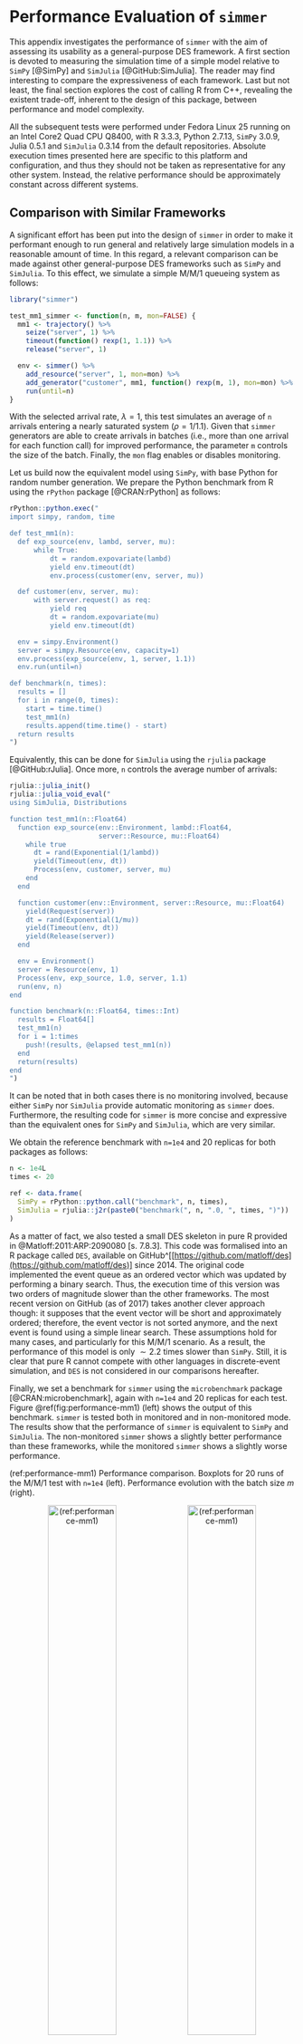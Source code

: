 
# Performance Evaluation of `simmer`

<span class="newthought">This appendix</span> investigates the performance of `simmer` with the aim of assessing its usability as a general-purpose DES framework. A first section is devoted to measuring the simulation time of a simple model relative to `SimPy` [@SimPy] and `SimJulia` [@GitHub:SimJulia]. The reader may find interesting to compare the expressiveness of each framework. Last but not least, the final section explores the cost of calling R from C++, revealing the existent trade-off, inherent to the design of this package, between performance and model complexity.

All the subsequent tests were performed under Fedora Linux 25 running on an Intel Core2 Quad CPU Q8400, with R 3.3.3, Python 2.7.13, `SimPy` 3.0.9, Julia 0.5.1 and `SimJulia` 0.3.14 from the default repositories. Absolute execution times presented here are specific to this platform and configuration, and thus they should not be taken as representative for any other system. Instead, the relative performance should be approximately constant across different systems.

## Comparison with Similar Frameworks

A significant effort has been put into the design of `simmer` in order to make it performant enough to run general and relatively large simulation models in a reasonable amount of time. In this regard, a relevant comparison can be made against other general-purpose DES frameworks such as `SimPy` and `SimJulia`. To this effect, we simulate a simple M/M/1 queueing system as follows:


```r
library("simmer")

test_mm1_simmer <- function(n, m, mon=FALSE) {
  mm1 <- trajectory() %>%
    seize("server", 1) %>%
    timeout(function() rexp(1, 1.1)) %>%
    release("server", 1)

  env <- simmer() %>%
    add_resource("server", 1, mon=mon) %>%
    add_generator("customer", mm1, function() rexp(m, 1), mon=mon) %>%
    run(until=n)
}
```

With the selected arrival rate, $\lambda=1$, this test simulates an average of `n` arrivals entering a nearly saturated system ($\rho=1/1.1$). Given that `simmer` generators are able to create arrivals in batches (i.e., more than one arrival for each function call) for improved performance, the parameter `m` controls the size of the batch. Finally, the `mon` flag enables or disables monitoring.

Let us build now the equivalent model using `SimPy`, with base Python for random number generation. We prepare the Python benchmark from R using the `rPython` package [@CRAN:rPython] as follows:


```r
rPython::python.exec("
import simpy, random, time

def test_mm1(n):
  def exp_source(env, lambd, server, mu):
      while True:
          dt = random.expovariate(lambd)
          yield env.timeout(dt)
          env.process(customer(env, server, mu))

  def customer(env, server, mu):
      with server.request() as req:
          yield req
          dt = random.expovariate(mu)
          yield env.timeout(dt)

  env = simpy.Environment()
  server = simpy.Resource(env, capacity=1)
  env.process(exp_source(env, 1, server, 1.1))
  env.run(until=n)

def benchmark(n, times):
  results = []
  for i in range(0, times):
    start = time.time()
    test_mm1(n)
    results.append(time.time() - start)
  return results
")
```

Equivalently, this can be done for `SimJulia` using the `rjulia` package [@GitHub:rJulia]. Once more, `n` controls the average number of arrivals:


```r
rjulia::julia_init()
rjulia::julia_void_eval("
using SimJulia, Distributions

function test_mm1(n::Float64)
  function exp_source(env::Environment, lambd::Float64,
                      server::Resource, mu::Float64)
    while true
      dt = rand(Exponential(1/lambd))
      yield(Timeout(env, dt))
      Process(env, customer, server, mu)
    end
  end

  function customer(env::Environment, server::Resource, mu::Float64)
    yield(Request(server))
    dt = rand(Exponential(1/mu))
    yield(Timeout(env, dt))
    yield(Release(server))
  end

  env = Environment()
  server = Resource(env, 1)
  Process(env, exp_source, 1.0, server, 1.1)
  run(env, n)
end

function benchmark(n::Float64, times::Int)
  results = Float64[]
  test_mm1(n)
  for i = 1:times
    push!(results, @elapsed test_mm1(n))
  end
  return(results)
end
")
```

It can be noted that in both cases there is no monitoring involved, because either `SimPy` nor `SimJulia` provide automatic monitoring as `simmer` does. Furthermore, the resulting code for `simmer` is more concise and expressive than the equivalent ones for `SimPy` and `SimJulia`, which are very similar.

We obtain the reference benchmark with `n=1e4` and 20 replicas for both packages as follows:


```r
n <- 1e4L
times <- 20

ref <- data.frame(
  SimPy = rPython::python.call("benchmark", n, times),
  SimJulia = rjulia::j2r(paste0("benchmark(", n, ".0, ", times, ")"))
)
```

As a matter of fact, we also tested a small DES skeleton in pure R provided in @Matloff:2011:ARP:2090080 [s. 7.8.3]. This code was formalised into an R package called `DES`, available on GitHub^[[https://github.com/matloff/des](https://github.com/matloff/des)] since 2014. The original code implemented the event queue as an ordered vector which was updated by performing a binary search. Thus, the execution time of this version was two orders of magnitude slower than the other frameworks. The most recent version on GitHub (as of 2017) takes another clever approach though: it supposes that the event vector will be short and approximately ordered; therefore, the event vector is not sorted anymore, and the next event is found using a simple linear search. These assumptions hold for many cases, and particularly for this M/M/1 scenario. As a result, the performance of this model is only $\sim2.2$ times slower than `SimPy`. Still, it is clear that pure R cannot compete with other languages in discrete-event simulation, and `DES` is not considered in our comparisons hereafter.

Finally, we set a benchmark for `simmer` using the `microbenchmark` package [@CRAN:microbenchmark], again with `n=1e4` and 20 replicas for each test. Figure \@ref(fig:performance-mm1) (left) shows the output of this benchmark. `simmer` is tested both in monitored and in non-monitored mode. The results show that the performance of `simmer` is equivalent to `SimPy` and `SimJulia`. The non-monitored `simmer` shows a slightly better performance than these frameworks, while the monitored `simmer` shows a slightly worse performance.

(ref:performance-mm1) Performance comparison. Boxplots for 20 runs of the M/M/1 test with `n=1e4` (left). Performance evolution with the batch size $m$ (right).

<div class="figure" style="text-align: center">
<img src="12-appendix-simmer-eval_files/figure-html/performance-mm1-1.png" alt="(ref:performance-mm1)" width="49%" /><img src="12-appendix-simmer-eval_files/figure-html/performance-mm1-2.png" alt="(ref:performance-mm1)" width="49%" />
<p class="caption">(\#fig:performance-mm1)(ref:performance-mm1)</p>
</div>

At this point, it is worth highlighting `simmer`'s ability to generate arrivals in batches (hence parameter $m$). To better understand the impact of batched arrival generation, the benchmark was repeated over a range of $m$ values $(1, \ldots, 100)$. The results of the batched arrival generation runs are shown in Figure \@ref(fig:performance-mm1) (right). This plot depicts the average execution time of the `simmer` model with (red) and without (blue) monitoring as a function of the generator batch size $m$. The black dashed line sets the average execution time of the `SimPy` model to serve as a reference.

The performance with `m=1` corresponds to what has been shown in Figure \@ref(fig:performance-mm1) (left). But as $m$ increases, `simmer` performance quickly improves and becomes $\sim1.6$ to $1.9$ times faster than `SimPy`. Surprisingly, there is no additional gain with batches greater than 40-50 arrivals at a time, but there is no penalty either with bigger batches. Therefore, it is always recommended to generate arrivals in big batches whenever possible.

## The Cost of Calling R from C++

The C++ simulation core provided by `simmer` is quite fast, as we have demonstrated, but performance is adversely affected by numerous calls to R. The practice of calling R from C++ is generally strongly discouraged due to the overhead involved. However, in the case of `simmer`, it not only makes sense, but is even fundamental in order to provide the user with enough flexibility to build all kinds of simulation models. Nevertheless, this cost must be known, and taken into account whenever a higher performance is needed.

To explore the cost of calling R from C++, let us define the following test:


```r
library("simmer")

test_simmer <- function(n, delay) {
  test <- trajectory() %>%
    timeout(delay)

  env <- simmer() %>%
    add_generator("test", test, at(1:n)) %>%
    run(Inf)

  arrivals <- get_mon_arrivals(env)
}
```

\pagebreak This toy example performs a very simple simulation in which `n` arrivals are attached (in one shot, thanks to the convenience function `at()`) to a `test` trajectory at $t=1, 2, ..., n$. The trajectory consists of a single activity: a timeout with some configurable `delay` that may be a fixed value or a function call. Finally, after the simulation, the monitored data is extracted from the simulation core to R. Effectively, this is equivalent to generating a data frame of `n` rows (see the example output in Table \@ref(tab:test-simmer-output-table)).

(ref:test-simmer-output-table) Output from the `test_simmer()` function.

<table class="table" style="margin-left: auto; margin-right: auto;">
<caption>(\#tab:test-simmer-output-table)(ref:test-simmer-output-table)</caption>
 <thead>
  <tr>
   <th style="text-align:right;"> Name </th>
   <th style="text-align:right;"> Start time </th>
   <th style="text-align:right;"> End time </th>
   <th style="text-align:right;"> Activity time </th>
   <th style="text-align:right;"> Finished </th>
   <th style="text-align:right;"> Replication </th>
  </tr>
 </thead>
<tbody>
  <tr>
   <td style="text-align:right;"> test0 </td>
   <td style="text-align:right;"> 1 </td>
   <td style="text-align:right;"> 2 </td>
   <td style="text-align:right;"> 1 </td>
   <td style="text-align:right;"> TRUE </td>
   <td style="text-align:right;"> 1 </td>
  </tr>
  <tr>
   <td style="text-align:right;"> test1 </td>
   <td style="text-align:right;"> 2 </td>
   <td style="text-align:right;"> 3 </td>
   <td style="text-align:right;"> 1 </td>
   <td style="text-align:right;"> TRUE </td>
   <td style="text-align:right;"> 1 </td>
  </tr>
  <tr>
   <td style="text-align:right;"> test2 </td>
   <td style="text-align:right;"> 3 </td>
   <td style="text-align:right;"> 4 </td>
   <td style="text-align:right;"> 1 </td>
   <td style="text-align:right;"> TRUE </td>
   <td style="text-align:right;"> 1 </td>
  </tr>
</tbody>
</table>

As a matter of comparison, the following `test_R_for()` function produces the very same data using base R:


```r
test_R_for <- function(n) {
  name <- character(n)
  start_time <- numeric(n)
  end_time <- numeric(n)
  activity_time <- logical(n)
  finished <- numeric(n)

  for (i in 1:n) {
    name[i] <- paste0("test", i-1)
    start_time[i] <- i
    end_time[i] <- i+1
    activity_time[i] <- 1
    finished[i] <- TRUE
  }

  arrivals <- data.frame(
    name=name,
    start_time=start_time,
    end_time=end_time,
    activity_time=activity_time,
    finished=finished,
    replication = 1
  )
}
```

Note that we are using a `for` loop to mimic the behaviour of `simmer`'s internals, of how monitoring is made, but we concede the advantage of pre-allocated vectors to R. A second base R implementation, which builts upon the `lapply()` function, is implemented as the `test_R_lapply()` function:


```r
test_R_lapply <- function(n) {
  as.data.frame(do.call(rbind, lapply(1:n, function(i) {
    list(
      name = paste0("test", i - 1),
      start_time = i,
      end_time = i + 1,
      activity_time = 1,
      finished = TRUE,
      replication = 1
    )
  })))
}
```

The `test_simmer()`, `test_R_for()` and `test_R_lapply()` functions all produce exactly the same data in a similar manner (cfr. Table \@ref(tab:test-simmer-output-table)). Now, we want to compare how a delay consisting of a function call instead of a fixed value impacts the performance of `simmer`, and we use `test_R_for()` and `test_R_lapply()` as yardsticks.

The benchmark was executed with `n=1e5` and 20 replicas for each test. Table \@ref(tab:performance-table) shows a summary of the resulting timings.

<table class="table" style="margin-left: auto; margin-right: auto;">
<caption>(\#tab:performance-table)Execution time (milliseconds).</caption>
 <thead>
  <tr>
   <th style="text-align:right;"> Expr </th>
   <th style="text-align:right;"> Min </th>
   <th style="text-align:right;"> Mean </th>
   <th style="text-align:right;"> Median </th>
   <th style="text-align:right;"> Max </th>
  </tr>
 </thead>
<tbody>
  <tr>
   <td style="text-align:right;font-family: monospace;"> test\_simmer(n, 1) </td>
   <td style="text-align:right;"> 429.8663 </td>
   <td style="text-align:right;"> 492.365 </td>
   <td style="text-align:right;"> 480.5408 </td>
   <td style="text-align:right;"> 599.3547 </td>
  </tr>
  <tr>
   <td style="text-align:right;font-family: monospace;"> test\_simmer(n, function() 1) </td>
   <td style="text-align:right;"> 3067.9957 </td>
   <td style="text-align:right;"> 3176.963 </td>
   <td style="text-align:right;"> 3165.6859 </td>
   <td style="text-align:right;"> 3434.7979 </td>
  </tr>
  <tr>
   <td style="text-align:right;font-family: monospace;"> test\_R\_for(n) </td>
   <td style="text-align:right;"> 2053.0840 </td>
   <td style="text-align:right;"> 2176.164 </td>
   <td style="text-align:right;"> 2102.5848 </td>
   <td style="text-align:right;"> 2438.6836 </td>
  </tr>
  <tr>
   <td style="text-align:right;font-family: monospace;"> test\_R\_lapply(n) </td>
   <td style="text-align:right;"> 1525.6682 </td>
   <td style="text-align:right;"> 1754.028 </td>
   <td style="text-align:right;"> 1757.7566 </td>
   <td style="text-align:right;"> 2002.6634 </td>
  </tr>
</tbody>
</table>

As we can see, `simmer` is $\sim4.4$ times faster than `for`-based base R and $\sim3.6$ times faster than `lapply`-based base R on average when we set a fixed delay. On the ther hand, if we replace it for a function call, the execution becomes $\sim6.5$ times slower, or $\sim1.5$ times slower than `for`-based base R. It is indeed a quite good result if we take into account the fact that base R pre-allocates memory, and that `simmer` is doing a lot more internally. But still, these results highlight the overheads involved and encourage the use of fixed values instead of function calls whenever possible.
